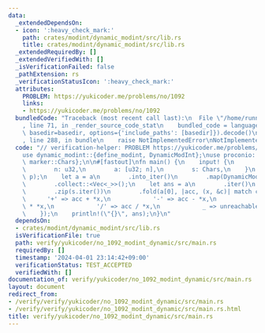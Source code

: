 ```yaml
---
data:
  _extendedDependsOn:
  - icon: ':heavy_check_mark:'
    path: crates/modint/dynamic_modint/src/lib.rs
    title: crates/modint/dynamic_modint/src/lib.rs
  _extendedRequiredBy: []
  _extendedVerifiedWith: []
  _isVerificationFailed: false
  _pathExtension: rs
  _verificationStatusIcon: ':heavy_check_mark:'
  attributes:
    PROBLEM: https://yukicoder.me/problems/no/1092
    links:
    - https://yukicoder.me/problems/no/1092
  bundledCode: "Traceback (most recent call last):\n  File \"/home/runner/.local/lib/python3.10/site-packages/onlinejudge_verify/documentation/build.py\"\
    , line 71, in _render_source_code_stat\n    bundled_code = language.bundle(stat.path,\
    \ basedir=basedir, options={'include_paths': [basedir]}).decode()\n  File \"/home/runner/.local/lib/python3.10/site-packages/onlinejudge_verify/languages/rust.py\"\
    , line 288, in bundle\n    raise NotImplementedError\nNotImplementedError\n"
  code: "// verification-helper: PROBLEM https://yukicoder.me/problems/no/1092\n\n\
    use dynamic_modint::{define_modint, DynamicModInt};\nuse proconio::{fastout, input,\
    \ marker::Chars};\n\n#[fastout]\nfn main() {\n    input! {\n        p: u32,\n\
    \        n: u32,\n        a: [u32; n],\n        s: Chars,\n    }\n    define_modint!(MOD,\
    \ p);\n    let a = a\n        .into_iter()\n        .map(DynamicModInt::<MOD>::raw)\n\
    \        .collect::<Vec<_>>();\n    let ans = a\n        .iter()\n        .skip(1)\n\
    \        .zip(s.iter())\n        .fold(a[0], |acc, (x, &c)| match c {\n      \
    \      '+' => acc + *x,\n            '-' => acc - *x,\n            '*' => acc\
    \ * *x,\n            '/' => acc / *x,\n            _ => unreachable!(),\n    \
    \    });\n    println!(\"{}\", ans);\n}\n"
  dependsOn:
  - crates/modint/dynamic_modint/src/lib.rs
  isVerificationFile: true
  path: verify/yukicoder/no_1092_modint_dynamic/src/main.rs
  requiredBy: []
  timestamp: '2024-04-01 23:14:42+09:00'
  verificationStatus: TEST_ACCEPTED
  verifiedWith: []
documentation_of: verify/yukicoder/no_1092_modint_dynamic/src/main.rs
layout: document
redirect_from:
- /verify/verify/yukicoder/no_1092_modint_dynamic/src/main.rs
- /verify/verify/yukicoder/no_1092_modint_dynamic/src/main.rs.html
title: verify/yukicoder/no_1092_modint_dynamic/src/main.rs
---
```

